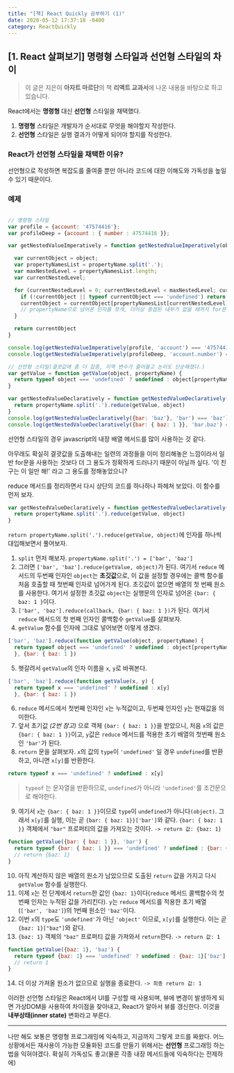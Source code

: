 ```yaml
---
title: "[책] React Quickly 공부하기 (1)"
date: 2020-05-12 17:37:18 -0400
category: ReactQuickly
---
```


## [1. React 살펴보기] 명령형 스타일과 선언형 스타일의 차이

> 이 글은 지은이 **아자트 마르단**의 책 **리액트 교과서**에 나온 내용을 바탕으로 하고 있습니다.


React에서는 **명령형** 대신 **선언형** 스타일을 채택했다.

1. **명령형** 스타일은 개발자가 순서대로 무엇을 해야할지 작성한다.
2. **선언형** 스타일은 실행 결과가 어떻게 되어야 할지를 작성한다.


### React가 선언형 스타일을 채택한 이유?

선언형으로 작성하면 복잡도를 줄여줄 뿐만 아니라 코드에 대한 이해도와 가독성을 높일 수 있기 때문이다.

### 예제

```javascript

// 명령형 스타일
var profile = {account: '47574416'};
var profileDeep = {account : { number : 47574416 }};

var getNestedValueImperatively = function getNestedValueImperatively(object, propertyName) {

  var currentObject = object;
  var propertyNamesList = propertyName.split('.');
  var maxNestedLevel = propertyNamesList.length;
  var currentNestedLevel;

  for (currentNestedLevel = 0; currentNestedLevel < maxNestedLevel; currentNestedLevel++) {
    if (!currentObject || typeof currentObject === 'undefined') return undefined;
    currentObject = currentObject[propertyNamesList[currentNestedLevel]];
    // propertyName으로 넘어온 인자를 쪼개, 더이상 중첩된 내부가 없을 때까지 for문으로 돌면서 값을 가져온다. 
  }

  return currentObject
}

console.log(getNestedValueImperatively(profile, 'account') === '47574416')  // output: true
console.log(getNestedValueImperatively(profileDeep, 'account.number') === 47574416); // output: true
```

```javascript
// 선언형 스타일(결괏값에 좀 더 집중, 지역 변수가 줄어들고 논리도 단순해졌다.)
var getValue = function getValue(object, propertyName) {
  return typeof object === 'undefined' ? undefined : object[propertyName]
}

var getNestedValueDeclaratively = function getNestedValueDeclaratively(object, propertyName) {
  return propertyName.split('.').reduce(getValue, object)
}
console.log(getNestedValueDeclaratively({bar: 'baz'}, 'bar') === 'baz'); // true
console.log(getNestedValueDeclaratively({bar: { baz: 1 }}, 'bar.baz') === 1); // true

```

선언형 스타일의 경우 javascript의 내장 배열 메서드를 많이 사용하는 것 같다.

아무래도 확실히 결괏값을 도출해내는 일련의 과정들을 이미 정리해놓은 느낌이라서 일반 for문을 사용하는 것보다 더 그 용도가 정확하게 드러나기 때문이 아닐까 싶다. '이 친구는 이 일만 해!' 라고 그 용도를 정해놓았으니?

reduce 메서드를 정리하면서 다시 상단의 코드를 하나하나 파헤쳐 보았다. 
이 함수를 먼저 보자.
``` javascript
var getNestedValueDeclaratively = function getNestedValueDeclaratively(object, propertyName) {
  return propertyName.split('.').reduce(getValue, object)
}
```
`return propertyName.split('.').reduce(getValue, object)`에 인자를 하나씩 대입해보면서 풀어보자.

  1. `split` 먼저 해보자. `propertyName.split('.') = ['bar', 'baz']`
  2. 그러면 `['bar', 'baz'].reduce(getValue, object)`가 된다. 여기서 `reduce` 메서드의 두번째 인자인 `object`는 **초깃값**으로, 이 값을 설정할 경우에는 콜백 함수를 처음 호출할 때 첫번째 인자로 넘어가게 된다. 초깃값이 없으면 배열의 첫 번째 원소를 사용한다. 여기서 설정한 초깃값 `object`는 실행문의 인자로 넘어온 `{bar: { baz: 1 }`이다. 
  3. `['bar', 'baz'].reduce(callback, {bar: { baz: 1 })`가 된다. 여기서 `reduce` 메서드의 첫 번째 인자인 콜백함수 `getValue`를 살펴보자.
  4. `getValue` 함수를 인자에 그대로 넣어보면 이렇게 생겼다.
  ``` javascript
  ['bar', 'baz'].reduce(function getValue(object, propertyName) {
    return typeof object === 'undefined' ? undefined : object[propertyName]
    }, {bar: { baz: 1 })
  ```

  5. 헷갈려서 `getValue`의 인자 이름을 `x`, `y`로 바꿔본다.
  ``` javascript
  ['bar', 'baz'].reduce(function getValue(x, y) {
    return typeof x === 'undefined' ? undefined : x[y]
    }, {bar: { baz: 1 })
  ```
  6. `reduce` 메서드에서 첫번째 인자인 `x`는 누적값이고, 두번째 인자인 `y`는 현재값을 의미한다.
  7. 앞서 초기값 *(2번 참고)* 으로 객체 `{bar: { baz: 1 }}`을 받았으니, 처음 `x`의 값은 `{bar: { baz: 1 }}`이고, `y`값은 `reduce` 메서드를 적용한 초기 배열의 첫번째 원소인 `'bar'`가 된다.
  8. `return` 문을 살펴보자. `x`의 값의 `type`이 `'undefined'` 일 경우 `undefined`를 반환하고, 아니면 `x[y]`를 반환한다.
  ```javascript
  return typeof x === 'undefined' ? undefined : x[y]
  ``` 
  > `typeof` 는 문자열을 반환하므로, `undefined`가 아니라 `'undefined'`를 조건문으로 해야한다.
  9. 여기서 `x`는 `{bar: { baz: 1 }}`이므로 `type`이 `undefined`가 아니다`(object)`. 그래서 `x[y]`를 실행, 이는 곧 `{bar: { baz: 1}}['bar']`와 같다. `{bar: { baz: 1 }}` 객체에서 `"bar"` 프로퍼티의 값을 가져오는 것이다. `-> return 값: {baz: 1}`
  ```javascript
  function getValue({bar: { baz: 1 }}, 'bar') {
    return typeof {bar: { baz: 1 }} === 'undefined' ? undefined : {bar: { baz: 1 }}['bar'] 
    // return {baz: 1}
  }
  ``` 
  10. 아직 계산하지 않은 배열의 원소가 남았으므로 도출된 `return` 값을 가지고 다시 `getValue` 함수를 실행한다.
  11. 이제 `x`는 전 단계에서 `return`한 값인 `{baz: 1}`이다(`reduce` 메서드 콜백함수의 첫번째 인자는 누적된 값을 가리킨다). `y`는 `reduce` 메서드를 적용한 초기 배열(`['bar', 'baz']`)의 1번째 원소인 `'baz'`이다.
  12. 이번 `x`의 `type`도 `'undefined'`가 아닌 `'object'` 이므로, `x[y]`를 실행한다. 이는 곧 `{baz: 1}["baz"]`와 같다. 
  13. `{baz: 1}` 객체의 `"baz"` 프로퍼티 값을 가져와서 `return`한다. `-> return 값: 1`
  ```javascript
  function getValue({baz: 1}, 'baz') {
    return typeof {baz: 1} === 'undefined' ? undefined : {baz: 1}['baz']
    // return 1
  }
  ```
  14. 더 이상 가져올 원소가 없으므로 실행을 종료한다. `-> 최종 return 값: 1`

이러한 선언형 스타일은 React에서 UI를 구성할 때 사용되며, 뷰에 변경이 발생하게 되면 가상DOM을 사용하여 차이점을 찾아내고, React가 알아서 뷰를 갱신한다. 이것을 **내부상태(inner state)** 변화라고 부른다.

---

나만 해도 보통은 명령형 프로그래밍에 익숙하고, 지금까지 그렇게 코드를 짜왔다. 어느 상황에서든 재사용이 가능한 모듈화된 코드를 만들기 위해서는 **선언형** 프로그래밍 하는 법을 익혀야겠다. 확실히 가독성도 좋고(물론 각종 내장 메서드들에 익숙하다는 전제하에)


